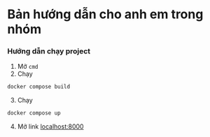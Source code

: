 # Bản hướng dẫn cho anh em trong nhóm
### Hướng dẫn chạy project
1. Mở `cmd`
2. Chạy
```bash
docker compose build
```
3. Chạy
```bash
docker compose up
```
4. Mở link [localhost:8000](http://localhost:8000/)
